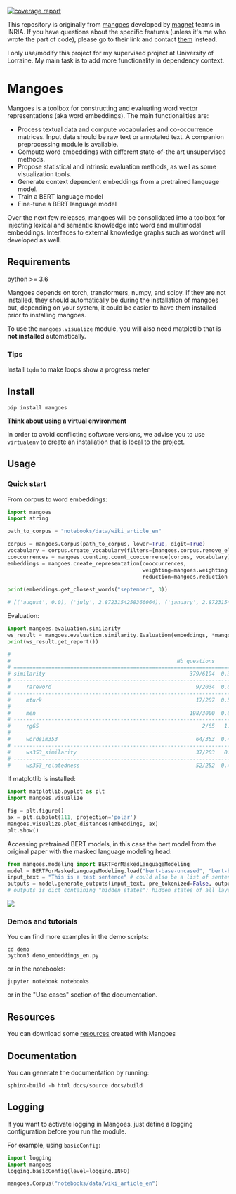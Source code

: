 [![coverage report](https://gitlab.inria.fr/magnet/mangoes/badges/master/coverage.svg)](https://gitlab.inria.fr/magnet/mangoes/commits/master)

This repository is originally from [mangoes](https://gitlab.inria.fr/magnet/mangoes) developed by [magnet](https://team.inria.fr/magnet/software/) teams in INRIA. If you have questions about the specific features (unless it's me who wrote the part of code), please go to their link and contact [them](https://gitlab.inria.fr/magnet/mangoes/-/graphs/master) instead. 

I only use/modify this project for my supervised project at University of Lorraine. My main task is to add more functionality in dependency context. 

# Mangoes

Mangoes is a toolbox for constructing and evaluating word vector representations (aka word embeddings). The main functionalities are:

* Process textual data and compute vocabularies and co-occurrence matrices. Input data should be raw text or annotated text. A companion preprocessing module is available.
* Compute word embeddings with different state-of-the art unsupervised methods.
* Propose statistical and intrinsic evaluation methods, as well as some visualization tools.
* Generate context dependent embeddings from a pretrained language model.
* Train a BERT language model
* Fine-tune a BERT language model

Over the next few releases, mangoes will be consolidated into a toolbox for injecting lexical  and  semantic  knowledge  into  word  and multimodal embeddings. 
Interfaces to external knowledge graphs such as wordnet will developed as well.


## Requirements
python >= 3.6

Mangoes depends on torch, transformers, numpy, and scipy. 
If they are not installed, they should automatically be during the installation of mangoes but, depending on your system, 
it could be easier to have them installed prior to installing mangoes.

To use the `mangoes.visualize` module, you will also need matplotlib that is **not installed** automatically. 

### Tips

Install `tqdm` to make loops show a progress meter 

## Install
```
pip install mangoes
```

**Think about using a virtual environment**

In order to avoid conflicting software versions, we advise you to use `virtualenv` to create an installation that is local to the project. 

## Usage
### Quick start

From corpus to word embeddings:
```python
import mangoes
import string

path_to_corpus = "notebooks/data/wiki_article_en"

corpus = mangoes.Corpus(path_to_corpus, lower=True, digit=True)
vocabulary = corpus.create_vocabulary(filters=[mangoes.corpus.remove_elements(string.punctuation)])
cooccurrences = mangoes.counting.count_cooccurrence(corpus, vocabulary)
embeddings = mangoes.create_representation(cooccurrences, 
                                           weighting=mangoes.weighting.PPMI(),
                                           reduction=mangoes.reduction.SVD(dimensions=200))
                                                       
print(embeddings.get_closest_words("september", 3))

# [('august', 0.0), ('july', 2.8723154258366064), ('january', 2.8723154258366064)]
```


Evaluation:
```python
import mangoes.evaluation.similarity
ws_result = mangoes.evaluation.similarity.Evaluation(embeddings, *mangoes.evaluation.similarity.ALL_DATASETS)
print(ws_result.get_report())

#                                                                          pearson        spearman
#                                                     Nb questions       (p-value)       (p-value)
# ================================================================================================
# similarity                                              379/6194  0.33(7.19e-09)  0.29(3.70e-07)
# ------------------------------------------------------------------------------------------------
#     rareword                                              9/2034  0.67(4.89e-02)  0.65(5.81e-02)
# ------------------------------------------------------------------------------------------------
#     mturk                                                 17/287  0.57(1.67e-02)  0.62(8.31e-03)
# ------------------------------------------------------------------------------------------------
#     men                                                 198/3000  0.62(3.78e-22)  0.64(7.24e-24)
# ------------------------------------------------------------------------------------------------
#     rg65                                                    2/65   1.0(0.00e+00)        1.0(nan)
# ------------------------------------------------------------------------------------------------
#     wordsim353                                            64/353  0.49(3.21e-05)  0.47(9.71e-05)
# ------------------------------------------------------------------------------------------------
#     ws353_similarity                                      37/203   0.6(8.22e-05)   0.5(1.73e-03)
# ------------------------------------------------------------------------------------------------
#     ws353_relatedness                                     52/252  0.47(4.67e-04)  0.43(1.68e-03)


```

If matplotlib is installed:
```python
import matplotlib.pyplot as plt
import mangoes.visualize

fig = plt.figure()
ax = plt.subplot(111, projection='polar')
mangoes.visualize.plot_distances(embeddings, ax)
plt.show()
```

Accessing pretrained BERT models, in this case the bert model from the original paper with the masked language modeling head:
```python
from mangoes.modeling import BERTForMaskedLanguageModeling
model = BERTForMaskedLanguageModeling.load("bert-base-uncased", "bert-base-uncased", device=None)
input_text = "This is a test sentence" # could also be a list of sentences
outputs = model.generate_outputs(input_text, pre_tokenized=False, output_hidden_states=True, output_attentions=False, word_embeddings=False)
# outputs is dict containing "hidden_states": hidden states of all layers for each token, as well as MLM logits. 
```


![](figure_1.png)


### Demos and tutorials
You can find more examples in the demo scripts: 

```
cd demo
python3 demo_embeddings_en.py
```

or in the notebooks:

```
jupyter notebook notebooks
```

or in the "Use cases" section of the documentation.

## Resources
You can download some [resources](https://gitlab.inria.fr/magnet/mangoes/wikis/resources) created with Mangoes

 
## Documentation
You can generate the documentation by running:
```
sphinx-build -b html docs/source docs/build
```

 
## Logging
If you want to activate logging in Mangoes, just define a logging configuration before you run the module.

For example, using `basicConfig`:

```python
import logging
import mangoes
logging.basicConfig(level=logging.INFO)

mangoes.Corpus("notebooks/data/wiki_article_en")
```
